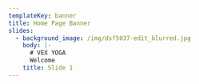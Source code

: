 ```yaml
---
templateKey: banner
title: Home Page Banner
slides:
  - background_image: /img/dsf5037-edit_blurred.jpg
    body: |-
      # VEX YOGA
      Welcome
    title: Slide 1
---
```


